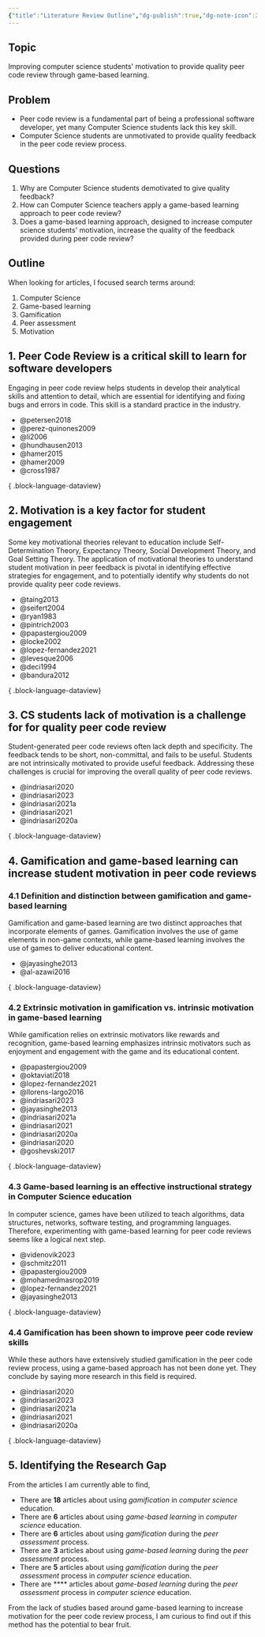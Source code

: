 ```yaml
---
{"title":"Literature Review Outline","dg-publish":true,"dg-note-icon":2,"created":"2024-08-31","modified":"2024-09-13","permalink":"/50-works/research/literature-review-outline/","dgPassFrontmatter":true,"updated":"2024-09-13"}
---
```



## Topic

Improving computer science students' motivation to provide quality peer code review through game-based learning.

## Problem

- Peer code review is a fundamental part of being a professional software developer, yet many Computer Science students lack this key skill.
- Computer Science students are unmotivated to provide quality feedback in the peer code review process.

## Questions

1. Why are Computer Science students demotivated to give quality feedback?
2. How can Computer Science teachers apply a game-based learning approach to peer code review?
3. Does a game-based learning approach, designed to increase computer science students' motivation, increase the quality of the feedback provided during peer code review?

## Outline

When looking for articles, I focused search terms around:

1. Computer Science
2. Game-based learning
3. Gamification
4. Peer assessment
5. Motivation

## 1. Peer Code Review is a critical skill to learn for software developers

Engaging in peer code review helps students in develop their analytical skills and attention to detail, which are essential for identifying and fixing bugs and errors in code. This skill is a standard practice in the industry.

- @petersen2018
- @perez-quinones2009
- @li2006
- @hundhausen2013
- @hamer2015
- @hamer2009
- @cross1987

{ .block-language-dataview}

## 2. Motivation is a key factor for student engagement

Some key motivational theories relevant to education include Self-Determination Theory, Expectancy Theory, Social Development Theory, and Goal Setting Theory. The application of motivational theories to understand student motivation in peer feedback is pivotal in identifying effective strategies for engagement, and to potentially identify why students do not provide quality peer code reviews.

- @taing2013
- @seifert2004
- @ryan1983
- @pintrich2003
- @papastergiou2009
- @locke2002
- @lopez-fernandez2021
- @levesque2006
- @deci1994
- @bandura2012

{ .block-language-dataview}

## 3. CS students lack of motivation is a challenge for for quality peer code review

Student-generated peer code reviews often lack depth and specificity. The feedback tends to be short, non-committal, and fails to be useful. Students are not intrinsically motivated to provide useful feedback. Addressing these challenges is crucial for improving the overall quality of peer code reviews.

- @indriasari2020
- @indriasari2023
- @indriasari2021a
- @indriasari2021
- @indriasari2020a

{ .block-language-dataview}

## 4. Gamification and game-based learning can increase student motivation in peer code reviews

### 4.1 Definition and distinction between gamification and game-based learning

Gamification and game-based learning are two distinct approaches that incorporate elements of games. Gamification involves the use of game elements in non-game contexts, while game-based learning involves the use of games to deliver educational content.

- @jayasinghe2013
- @al-azawi2016

{ .block-language-dataview}

### 4.2 Extrinsic motivation in gamification vs. intrinsic motivation in game-based learning

While gamification relies on extrinsic motivators like rewards and recognition, game-based learning emphasizes intrinsic motivators such as enjoyment and engagement with the game and its educational content.

- @papastergiou2009
- @oktaviati2018
- @lopez-fernandez2021
- @llorens-largo2016
- @indriasari2023
- @jayasinghe2013
- @indriasari2021a
- @indriasari2021
- @indriasari2020a
- @indriasari2020
- @goshevski2017

{ .block-language-dataview}

### 4.3 Game-based learning is an effective instructional strategy in Computer Science education

In computer science, games have been utilized to teach algorithms, data structures, networks, software testing, and programming languages. Therefore, experimenting with game-based learning for peer code reviews seems like a logical next step.

- @videnovik2023
- @schmitz2011
- @papastergiou2009
- @mohamedmasrop2019
- @lopez-fernandez2021
- @jayasinghe2013

{ .block-language-dataview}

### 4.4 Gamification has been shown to improve peer code review skills

While these authors have extensively studied gamification in the peer code review process, using a game-based approach has not been done yet. They conclude by saying more research in this field is required.

- @indriasari2020
- @indriasari2023
- @indriasari2021a
- @indriasari2021
- @indriasari2020a

{ .block-language-dataview}

## 5. Identifying the Research Gap

From the articles I am currently able to find,

- There are **18** articles about using _gamification_ in _computer science_ education.
- There are **6** articles about using _game-based learning_ in _computer science_ education.
- There are **6** articles about using _gamification_ during the _peer assessment_ process.
- There are **3** articles about using _game-based learning_ during the _peer assessment_ process.
- There are **5** articles about using _gamification_ during the _peer assessment_ process in _computer science_ education.
- There are **** articles about _game-based learning_ during the _peer assessment_ process in _computer science_ education.

From the lack of studies based around game-based learning to increase motivation for the peer code review process, I am curious to find out if this method has the potential to bear fruit.
